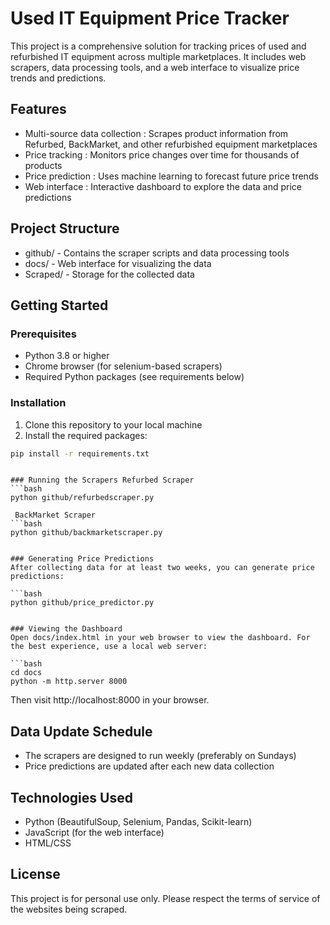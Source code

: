 # Used IT Equipment Price Tracker
This project is a comprehensive solution for tracking prices of used and refurbished IT equipment across multiple marketplaces. It includes web scrapers, data processing tools, and a web interface to visualize price trends and predictions.

## Features
- Multi-source data collection : Scrapes product information from Refurbed, BackMarket, and other refurbished equipment marketplaces
- Price tracking : Monitors price changes over time for thousands of products
- Price prediction : Uses machine learning to forecast future price trends
- Web interface : Interactive dashboard to explore the data and price predictions
## Project Structure
- github/ - Contains the scraper scripts and data processing tools
- docs/ - Web interface for visualizing the data
- Scraped/ - Storage for the collected data
## Getting Started
### Prerequisites
- Python 3.8 or higher
- Chrome browser (for selenium-based scrapers)
- Required Python packages (see requirements below)
### Installation
1. Clone this repository to your local machine
2. Install the required packages:
```bash
pip install -r requirements.txt
 ```
```

### Running the Scrapers Refurbed Scraper
```bash
python github/refurbedscraper.py
 ```
```
 BackMarket Scraper
```bash
python github/backmarketscraper.py
 ```
```

### Generating Price Predictions
After collecting data for at least two weeks, you can generate price predictions:

```bash
python github/price_predictor.py
 ```
```

### Viewing the Dashboard
Open docs/index.html in your web browser to view the dashboard. For the best experience, use a local web server:

```bash
cd docs
python -m http.server 8000
 ```

Then visit http://localhost:8000 in your browser.

## Data Update Schedule
- The scrapers are designed to run weekly (preferably on Sundays)
- Price predictions are updated after each new data collection
## Technologies Used
- Python (BeautifulSoup, Selenium, Pandas, Scikit-learn)
- JavaScript (for the web interface)
- HTML/CSS
## License
This project is for personal use only. Please respect the terms of service of the websites being scraped.